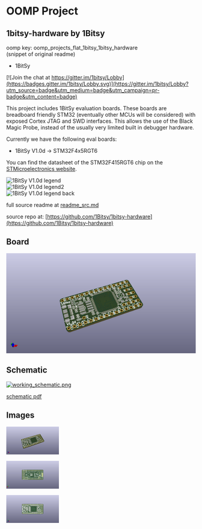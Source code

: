 # OOMP Project  
## 1bitsy-hardware  by 1Bitsy  
  
oomp key: oomp_projects_flat_1bitsy_1bitsy_hardware  
(snippet of original readme)  
  
- 1BitSy  
  
[![Join the chat at https://gitter.im/1bitsy/Lobby](https://badges.gitter.im/1bitsy/Lobby.svg)](https://gitter.im/1bitsy/Lobby?utm_source=badge&utm_medium=badge&utm_campaign=pr-badge&utm_content=badge)  
  
This project includes 1BitSy evaluation boards. These boards are breadboard friendly STM32 (eventually other MCUs will be considered) with exposed Cortex JTAG and SWD interfaces. This allows the use of the Black Magic Probe, instead of the usually very limited built in debugger hardware.  
  
Currently we have the following eval boards:  
  
* 1BitSy V1.0d -> STM32F4x5RGT6  
  
You can find the datasheet of the STM32F415RGT6 chip on the  
[STMicroelectronics website](http://www.st.com/content/st_com/en/products/microcontrollers/stm32-32-bit-arm-cortex-mcus/stm32f4-series/stm32f405-415/stm32f415rg.html).  
  
![1BitSy V1.0d legend](/doc/1bitsy_v1_0d_legend.png)  
![1BitSy V1.0d legend2](/doc/1bitsy_v1_0d_legend2.png)  
![1BitSy V1.0d legend back](/doc/1bitsy_v1_0d_legend_back.png)  
  
  full source readme at [readme_src.md](readme_src.md)  
  
source repo at: [https://github.com/1Bitsy/1bitsy-hardware](https://github.com/1Bitsy/1bitsy-hardware)  
## Board  
  
[![working_3d.png](working_3d_600.png)](working_3d.png)  
## Schematic  
  
[![working_schematic.png](working_schematic_600.png)](working_schematic.png)  
  
[schematic pdf](working_schematic.pdf)  
## Images  
  
[![working_3d.png](working_3d_140.png)](working_3d.png)  
  
[![working_3d_back.png](working_3d_back_140.png)](working_3d_back.png)  
  
[![working_3d_front.png](working_3d_front_140.png)](working_3d_front.png)  
